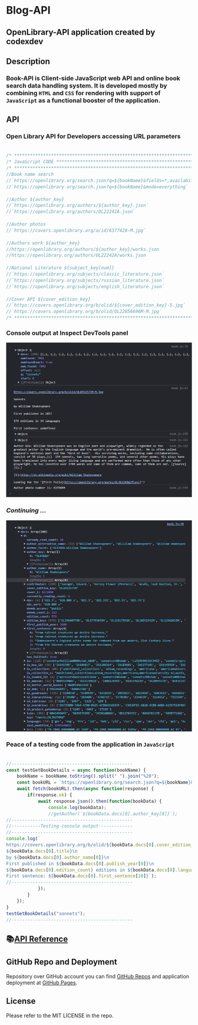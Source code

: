 # Blog-API

## OpenLibrary-API application created by codexdev

## Description

### Book-API is Client-side JavaScript web API and online book search data handling system. It is developed mostly by combining `HTML` and `CSS` for rendering with support of `JavaScript` as a functional booster of the application.

## API

### Open Library API for Developers accessing URL parameters

```javascript

/* ***************************************************************************************** */
/* JavaScript CODE ************************************************************************* */
/* ***************************************************************************************** */
//Book name search
//`https://openlibrary.org/search.json?q=${bookName}&fields=*,availability&limit=1` OR
//`https://openlibrary.org/search.json?q=${bookName}&mode=everything`

//Author ${author_key}
//`https://openlibrary.org/authors/${author_key}.json`
//`https://openlibrary.org/authors/OL22242A.json`

//Author photos
//`https://covers.openlibrary.org/a/id/6377428-M.jpg`

//Authors work ${author_key}
//https://openlibrary.org/authors/${author_key}/works.json
//https://openlibrary.org/authors/OL22242A/works.json

//National Literature ${subject_key[num]}
//`https://openlibrary.org/subjects/classic_literature.json`
//`https://openlibrary.org/subjects/russian_literature.json`
//`https://openlibrary.org/subjects/english_literature.json`

//Cover API ${cover_edition_key}
//`https://covers.openlibrary.org/b/olid/${cover_edition_key}-S.jpg`
//`https://covers.openlibrary.org/b/olid/OL22856696M-M.jpg`
/* ***************************************************************************************** */

```

### Console output at Inspect DevTools panel
[<img src="./screenshots/console-output-api-call-open-library.PNG" width="1000" alt="GitHab screenshot." />](./screenshots/console-output-api-call-open-library.PNG)

### *Continuing ...*
[<img src="./screenshots/objects-and-array-api-data.PNG" width="1000" alt="GitHab screenshot." />](./screenshots/objects-and-array-api-data.PNG)


### Peace of a testing code from the application in `JavaScript`
```javascript

//----------------------------------------------
const testGetBookDetails = async function(bookName) {
	bookName = bookName.toString().split(" ").join("%20");
	const bookURL = `https://openlibrary.org/search.json?q=${bookName}&mode=everything`;
	await fetch(bookURL).then(async function(response) {
		if(response.ok) {
			await response.json().then(function(bookData) {
				console.log(bookData);
				//getAuthor(`${bookData.docs[0].author_key[0]}`);
//----------------------------------------------				
//-----------Testing console output-------------
//----------------------------------------------
console.log(`
https://covers.openlibrary.org/b/olid/${bookData.docs[0].cover_edition_key}-M.jpg\n
${bookData.docs[0].title}\n
by ${bookData.docs[0].author_name[0]}\n
First published in ${bookData.docs[0].publish_year[0]}\n
${bookData.docs[0].edition_count} editions in ${bookData.docs[0].language.length} languages\n
First sentence: ${bookData.docs[0].first_sentence[10]}`);
//----------------------------------------------
			});
		}
	});
}
testGetBookDetails("sonnets");
//----------------------------------------------

```

## 📚[API Reference](https://openlibrary.org/dev/docs/api/search)

## GitHub Repo and Deployment

Repository over GitHub account you can find [GitHub Repos][1] and application deployment at [GitHub Pages][2].

[1]: https://github.com/strahinjapopovic/book-api        "GitHub Repos"
[2]: https://strahinjapopovic.github.io/book-api/        "GitHub Pages"

## License

Please refer to the MIT LICENSE in the repo.
